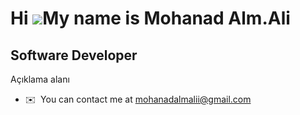 Hi ![](https://user-images.githubusercontent.com/18350557/176309783-0785949b-9127-417c-8b55-ab5a4333674e.gif)My name is Mohanad Alm.Ali
=======================================================================================================================================

Software Developer
------------------

Açıklama alanı

* ✉️  You can contact me at [mohanadalmalii@gmail.com](mailto:mohanadalmalii@gmail.com)

